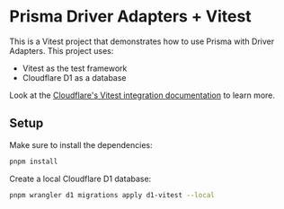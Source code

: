 # Prisma Driver Adapters + Vitest

This is a Vitest project that demonstrates how to use Prisma with Driver Adapters.
This project uses:
- Vitest as the test framework
- Cloudflare D1 as a database

Look at the [Cloudflare's Vitest integration documentation](https://developers.cloudflare.com/workers/testing/vitest-integration/) to learn more.

## Setup

Make sure to install the dependencies:

```bash
pnpm install
```

Create a local Cloudflare D1 database:

```bash
pnpm wrangler d1 migrations apply d1-vitest --local
```
